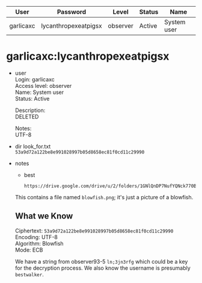 | User         | Password                          | Level    | Status     | Name          |  
|--------------|-----------------------------------|----------|------------|---------------|    
| garlicaxc    | lycanthropexeatpigsx              | observer | Active     | System user   | 

# garlicaxc:lycanthropexeatpigsx

* user<br>
  Login: garlicaxc<br>
  Access level: observer<br>
  Name: System user<br>
  Status: Active<br>

  Description:<br>
  DELETED<br>

  Notes:<br>
  UTF-8<br>

* dir
  look_for.txt<br>
    `53a9d72a122be8e991028997b05d8658ec81f0cd11c29990`<br>
* notes
  * best<br>
      ```
      https://drive.google.com/drive/u/2/folders/1GNlQnDP7NufYQNck770BJ7phioGtTPb5
      ```
  This contains a file named `blowfish.png`; it's just a picture of a blowfish.

  ## What we Know

  Ciphertext: `53a9d72a122be8e991028997b05d8658ec81f0cd11c29990`<br>
  Encoding:   UTF-8<br>
  Algorithm:  Blowfish<br>
  Mode:       ECB<br>

  We have a string from observer93-5 `ln;3jn3rfg` which could be a key for the decryption process. We also know the username is presumably `bestwalker`.

